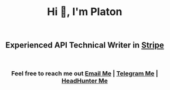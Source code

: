 <!--h1 without bottom border-->
<div id="user-content-toc">
  <ul align="center">
    <summary><h1 style="display: inline-block">Hi 👋, I'm Platon</h1></summary>
  </ul>
</div>

<!--h2 without bottom border-->
<div id="user-content-toc">
  <ul align="center">
    <summary><h2 style="display: inline-block">Experienced API Technical Writer in <a href="https://stripe.com/ae">Stripe</a></h2></summary>
  </ul>
</div>

<!--h2 without bottom border-->
<div id="user-content-toc">
  <ul align="center">
    <summary><h3 style="display: inline-block">Feel free to reach me out <a href="mailto://platonsolm@gmail.com">Email Me</a> | <a href="https://t.me/platonsolm">Telegram Me</a> | <a href="https://hh.ru/resume/008907c5ff0d0b7e8a0039ed1f625973506549">HeadHunter Me</a></h3></summary>
  </ul>
</div>
